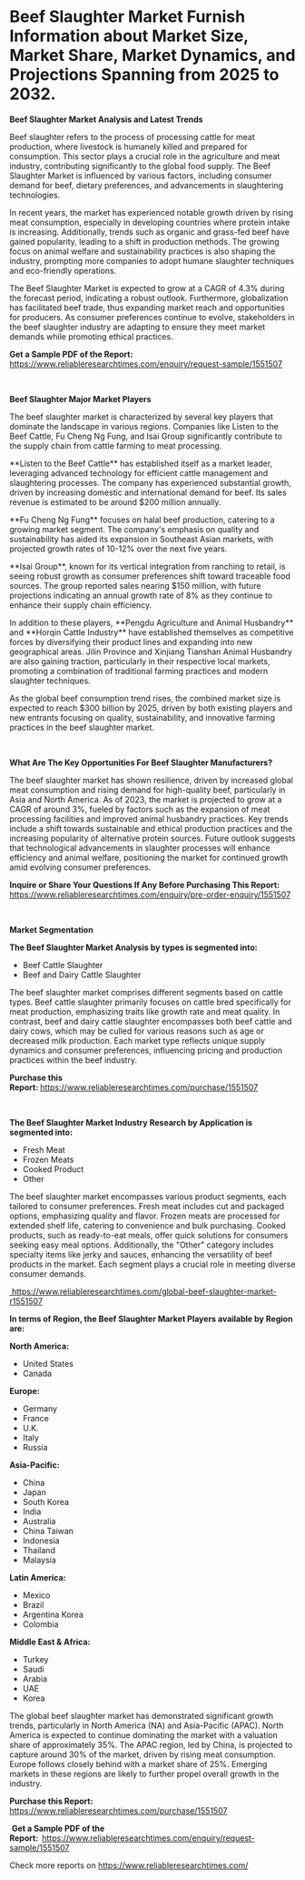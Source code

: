 <p><h1>Beef Slaughter Market Furnish Information about Market Size, Market Share, Market Dynamics, and Projections Spanning from 2025 to 2032.</h1></p><p><strong>Beef Slaughter Market Analysis and Latest Trends</strong></p>
<p><p>Beef slaughter refers to the process of processing cattle for meat production, where livestock is humanely killed and prepared for consumption. This sector plays a crucial role in the agriculture and meat industry, contributing significantly to the global food supply. The Beef Slaughter Market is influenced by various factors, including consumer demand for beef, dietary preferences, and advancements in slaughtering technologies.</p><p>In recent years, the market has experienced notable growth driven by rising meat consumption, especially in developing countries where protein intake is increasing. Additionally, trends such as organic and grass-fed beef have gained popularity, leading to a shift in production methods. The growing focus on animal welfare and sustainability practices is also shaping the industry, prompting more companies to adopt humane slaughter techniques and eco-friendly operations.</p><p>The Beef Slaughter Market is expected to grow at a CAGR of 4.3% during the forecast period, indicating a robust outlook. Furthermore, globalization has facilitated beef trade, thus expanding market reach and opportunities for producers. As consumer preferences continue to evolve, stakeholders in the beef slaughter industry are adapting to ensure they meet market demands while promoting ethical practices.</p></p>
<p><strong>Get a Sample PDF of the Report:&nbsp;</strong> <a href="https://www.reliableresearchtimes.com/enquiry/request-sample/1551507?utm_campaign=2642&utm_medium=2&utm_source=Github&utm_content=ia&utm_term=11032025&utm_id=beef-slaughter">https://www.reliableresearchtimes.com/enquiry/request-sample/1551507</a></p>
<p>&nbsp;</p>
<p><strong>Beef Slaughter Major Market Players</strong></p>
<p><p>The beef slaughter market is characterized by several key players that dominate the landscape in various regions. Companies like Listen to the Beef Cattle, Fu Cheng Ng Fung, and Isai Group significantly contribute to the supply chain from cattle farming to meat processing.</p><p>**Listen to the Beef Cattle** has established itself as a market leader, leveraging advanced technology for efficient cattle management and slaughtering processes. The company has experienced substantial growth, driven by increasing domestic and international demand for beef. Its sales revenue is estimated to be around $200 million annually.</p><p>**Fu Cheng Ng Fung** focuses on halal beef production, catering to a growing market segment. The company's emphasis on quality and sustainability has aided its expansion in Southeast Asian markets, with projected growth rates of 10-12% over the next five years.</p><p>**Isai Group**, known for its vertical integration from ranching to retail, is seeing robust growth as consumer preferences shift toward traceable food sources. The group reported sales nearing $150 million, with future projections indicating an annual growth rate of 8% as they continue to enhance their supply chain efficiency.</p><p>In addition to these players, **Pengdu Agriculture and Animal Husbandry** and **Horqin Cattle Industry** have established themselves as competitive forces by diversifying their product lines and expanding into new geographical areas. Jilin Province and Xinjiang Tianshan Animal Husbandry are also gaining traction, particularly in their respective local markets, promoting a combination of traditional farming practices and modern slaughter techniques.</p><p>As the global beef consumption trend rises, the combined market size is expected to reach $300 billion by 2025, driven by both existing players and new entrants focusing on quality, sustainability, and innovative farming practices in the beef slaughter market.</p></p>
<p>&nbsp;</p>
<p><strong>What Are The Key Opportunities For Beef Slaughter Manufacturers?</strong></p>
<p><p>The beef slaughter market has shown resilience, driven by increased global meat consumption and rising demand for high-quality beef, particularly in Asia and North America. As of 2023, the market is projected to grow at a CAGR of around 3%, fueled by factors such as the expansion of meat processing facilities and improved animal husbandry practices. Key trends include a shift towards sustainable and ethical production practices and the increasing popularity of alternative protein sources. Future outlook suggests that technological advancements in slaughter processes will enhance efficiency and animal welfare, positioning the market for continued growth amid evolving consumer preferences.</p></p>
<p><strong>Inquire or Share Your Questions If Any Before Purchasing This Report:</strong> <a href="https://www.reliableresearchtimes.com/enquiry/pre-order-enquiry/1551507?utm_campaign=2642&utm_medium=2&utm_source=Github&utm_content=ia&utm_term=11032025&utm_id=beef-slaughter">https://www.reliableresearchtimes.com/enquiry/pre-order-enquiry/1551507</a></p>
<p>&nbsp;</p>
<p><strong>Market Segmentation</strong></p>
<p><strong>The Beef Slaughter Market Analysis by types is segmented into:</strong></p>
<p><ul><li>Beef Cattle Slaughter</li><li>Beef and Dairy Cattle Slaughter</li></ul></p>
<p><p>The beef slaughter market comprises different segments based on cattle types. Beef cattle slaughter primarily focuses on cattle bred specifically for meat production, emphasizing traits like growth rate and meat quality. In contrast, beef and dairy cattle slaughter encompasses both beef cattle and dairy cows, which may be culled for various reasons such as age or decreased milk production. Each market type reflects unique supply dynamics and consumer preferences, influencing pricing and production practices within the beef industry.</p></p>
<p><strong>Purchase this Report:&nbsp;</strong><a href="https://www.reliableresearchtimes.com/purchase/1551507?utm_campaign=2642&utm_medium=2&utm_source=Github&utm_content=ia&utm_term=11032025&utm_id=beef-slaughter">https://www.reliableresearchtimes.com/purchase/1551507</a></p>
<p>&nbsp;</p>
<p><strong>The Beef Slaughter Market Industry Research by Application is segmented into:</strong></p>
<p><ul><li>Fresh Meat</li><li>Frozen Meats</li><li>Cooked Product</li><li>Other</li></ul></p>
<p><p>The beef slaughter market encompasses various product segments, each tailored to consumer preferences. Fresh meat includes cut and packaged options, emphasizing quality and flavor. Frozen meats are processed for extended shelf life, catering to convenience and bulk purchasing. Cooked products, such as ready-to-eat meals, offer quick solutions for consumers seeking easy meal options. Additionally, the "Other" category includes specialty items like jerky and sauces, enhancing the versatility of beef products in the market. Each segment plays a crucial role in meeting diverse consumer demands.</p></p>
<p><a href="https://www.reliableresearchtimes.com/global-beef-slaughter-market-r1551507?utm_campaign=2642&utm_medium=2&utm_source=Github&utm_content=ia&utm_term=11032025&utm_id=beef-slaughter">&nbsp;https://www.reliableresearchtimes.com/global-beef-slaughter-market-r1551507</a></p>
<p><strong>In terms of Region, the Beef Slaughter Market Players available by Region are:</strong></p>
<p>
    <p> <strong> North America: </strong>
        <ul>
            <li>United States</li>
            <li>Canada</li>
        </ul>
        </p> 
    <p> <strong> Europe: </strong>
        <ul>
            <li>Germany</li>
            <li>France</li>
            <li>U.K.</li>
            <li>Italy</li>
            <li>Russia</li>
        </ul>
        </p> 
    <p> <strong> Asia-Pacific: </strong>
        <ul>
            <li>China</li>
            <li>Japan</li>
            <li>South Korea</li>
            <li>India</li>
            <li>Australia</li>
            <li>China Taiwan</li>
            <li>Indonesia</li>
            <li>Thailand</li>
            <li>Malaysia</li>
        </ul>
        </p> 
    <p> <strong> Latin America: </strong>
        <ul>
            <li>Mexico</li>
            <li>Brazil</li>
            <li>Argentina Korea</li>
            <li>Colombia</li>
        </ul>
        </p> 
    <p> <strong> Middle East & Africa: </strong>
        <ul>
            <li>Turkey</li>
            <li>Saudi</li>
            <li>Arabia</li>
            <li>UAE</li>
            <li>Korea</li>
        </ul>
    </p>
    </p>
<p><p>The global beef slaughter market has demonstrated significant growth trends, particularly in North America (NA) and Asia-Pacific (APAC). North America is expected to continue dominating the market with a valuation share of approximately 35%. The APAC region, led by China, is projected to capture around 30% of the market, driven by rising meat consumption. Europe follows closely behind with a market share of 25%. Emerging markets in these regions are likely to further propel overall growth in the industry.</p></p>
<p><strong>Purchase this Report: </strong><a href="https://www.reliableresearchtimes.com/purchase/1551507?utm_campaign=2642&utm_medium=2&utm_source=Github&utm_content=ia&utm_term=11032025&utm_id=beef-slaughter">https://www.reliableresearchtimes.com/purchase/1551507</a></p>
<p>&nbsp;<strong>Get a Sample PDF of the Report:&nbsp;&nbsp;</strong><a href="https://www.reliableresearchtimes.com/enquiry/request-sample/1551507?utm_campaign=2642&utm_medium=2&utm_source=Github&utm_content=ia&utm_term=11032025&utm_id=beef-slaughter">https://www.reliableresearchtimes.com/enquiry/request-sample/1551507</a></p>
<p><strong></strong></p>
<p>Check more reports on <a href="https://www.reliableresearchtimes.com/?utm_campaign=2642&utm_medium=2&utm_source=Github&utm_content=ia&utm_term=11032025&utm_id=beef-slaughter">https://www.reliableresearchtimes.com/</a></p>